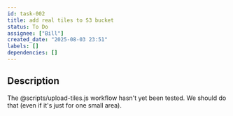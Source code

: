 ```yaml
---
id: task-002
title: add real tiles to S3 bucket
status: To Do
assignee: ["Bill"]
created_date: "2025-08-03 23:51"
labels: []
dependencies: []
---
```


## Description

The @scripts/upload-tiles.js workflow hasn't yet been tested. We should do that
(even if it's just for one small area).
